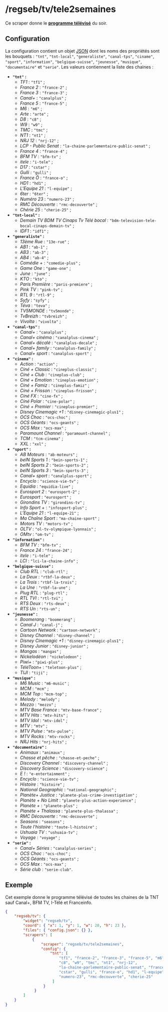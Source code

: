 # /regseb/tv/tele2semaines

Ce scraper donne le **[programme télévisé](http://www.programme.tv/)** du
soir.

## Configuration

La configuration contient un objet
[JSON](http://www.json.org/json-fr.html "JavaScript Object Notation") dont les
noms des propriétés sont les bouquets : `"tnt"`, `"tnt-local"`, `"generaliste"`,
`"canal-tps"`, `"ciname"`, `"sport"`, `"information"`, `"belgique-suisse"`,
`"jeunesse"`, `"musique"`, `"documentaire"` et `"serie"`. Les valeurs
contiennent la liste des chaines :

- **`"tnt"` :**
  - *TF1* : `"tf1"` ;
  - *France 2* : `"france-2"` ;
  - *France 3* : `"france-3"` ;
  - *Canal+* : `"canalplus"` ;
  - *France 5* : `"france-5"` ;
  - *M6* : `"m6"` ;
  - *Arte* : `"arte"` ;
  - *D8* : `"c8"` ;
  - *W9* : `"w9"` ;
  - *TMC* : `"tmc"` ;
  - *NT1* : `"nt1"` ;
  - *NRJ 12* : `"nrj-12"` ;
  - *LCP - Public Senat* : `"la-chaine-parlementaire-public-senat"` ;
  - *France 4* : `"france-4"` ;
  - *BFM TV* : `"bfm-tv"` ;
  - *itele* : `"i-tele"` ;
  - *D17* : `"cstar"` ;
  - *Gulli* : `"gulli"` ;
  - *France Ô* : `"france-o"` ;
  - *HD1* : `"hd1"` ;
  - *L'Equipe 21* : `"l-equipe"` ;
  - *6ter* : `"6ter"` ;
  - *Numéro 23* : `"numero-23"` ;
  - *RMC Découverte* : `"rmc-decouverte"` ;
  - *Chérie 25* : `"cherie-25"` ;
- **`"tnt-local"` :**
  - *Demain TV BDM TV Cinaps Tv Télé bocal* :
    `"bdm-television-tele-bocal-cinaps-demain-tv"` ;
  - *IDF1* : `"idf1"` ;
- **`"generaliste"` :**
  - *13ème Rue* : `"13e-rue"` ;
  - *AB1* : `"ab-1"` ;
  - *AB3* : `"ab-3"` ;
  - *AB4* : `"ab-4"` ;
  - *Comédie +* : `"comedie-plus"` ;
  - *Game One* : `"game-one"` ;
  - *June* : `"june"` ;
  - *KTO* : `"kto"` ;
  - *Paris Première* : `"paris-premiere"` ;
  - *Pink TV* : `"pink-tv"` ;
  - *RTL 9* : `"rtl-9"` ;
  - *Syfy* : `"syfy"` ;
  - *Téva* : `"teva"` ;
  - *TV5MONDE* : `"tv5monde"` ;
  - *TvBreizh* : `"tvbreizh"` ;
  - *Vivolta* : `"vivolta"` ;
- **`"canal-tps"` :**
  - *Canal+* : `"canalplus"` ;
  - *Canal+ cinéma* : `"canalplus-cinema"` ;
  - *Canal+ décalé* : `"canalplus-decale"` ;
  - *Canal+ family* : `"canalplus-family"` ;
  - *Canal+ sport* : `"canalplus-sport"` ;
- **`"cinema"` :**
  - *Action* : `"action"` ;
  - *Ciné + Classic* : `"cineplus-classic"` ;
  - *Ciné + Club* : `"cineplus-club"` ;
  - *Ciné + Emotion* : `"cineplus-emotion"` ;
  - *Ciné + Famiz* : `"cineplus-famiz"` ;
  - *Ciné + Frisson* : `"cineplus-frisson"` ;
  - *Ciné FX* : `"cine-fx"` ;
  - *Ciné Polar* : `"cine-polar"` ;
  - *Ciné + Premier* : `"cineplus-premier"` ;
  - *Disney Cinemagic +1* : `"disney-cinemagic-plus1"` ;
  - *OCS Choc* : `"ocs-choc"` ;
  - *OCS Géants* : `"ocs-geants"` ;
  - *OCS Max* : `"ocs-max"` ;
  - *Paramount Channel* : `"paramount-channel"` ;
  - *TCM* : `"tcm-cinema"` ;
  - *XXL* : `"xxl"` ;
- **`"sport"` :**
  - *AB Moteurs* : `"ab-moteurs"` ;
  - *beIN Sports 1* : `"bein-sports-1"` ;
  - *beIN Sports 2* : `"bein-sports-2"` ;
  - *beIN Sports 3* : `"bein-sports-3"` ;
  - *Canal+ sport* : `"canalplus-sport"` ;
  - *Encyclo* : `"science-vie-tv"` ;
  - *Equidia* : `"equidia-live"` ;
  - *Eurosport 2* : `"eurosport-2"` ;
  - *Eurosport* : `"eurosport"` ;
  - *Girondins TV* : `"girondins-tv"` ;
  - *Info Sport +* : `"infosport-plus"` ;
  - *L'Equipe 21* : `"l-equipe-21"` ;
  - *Ma Chaîne Sport* : `"ma-chaine-sport"` ;
  - *Motors TV* : `"motors-tv"` ;
  - *OLTV* : `"ol-tv-olympique-lyonnais"` ;
  - *OMtv* : `"om-tv"` ;
- **`"information"` :**
  - *BFM TV* : `"bfm-tv"` ;
  - *France 24* : `"france-24"` ;
  - *itele* : `"i-tele"` ;
  - *LCI* : `"lci-la-chaine-info"` ;
- **`"belgique-suisse"` :**
  - *Club RTL* : `"club-rtl"` ;
  - *La Deux* : `"rtbf-la-deux"` ;
  - *La Trois* : `"rtbf-la-trois"` ;
  - *La Une* : `"rtbf-la-une"` ;
  - *Plug RTL* : `"plug-rtl"` ;
  - *RTL TVI* : `"rtl-tvi"` ;
  - *RTS Deux* : `"rts-deux"` ;
  - *RTS Un* : `"rts-un"` ;
- **`"jeunesse"` :**
  - *Boomerang* : `"boomerang"` ;
  - *Canal J* : `"canal-j"` ;
  - *Cartoon Network* : `"cartoon-network"` ;
  - *Disney Channel* : `"disney-channel"` ;
  - *Disney Cinemagic +1* : `"disney-cinemagic-plus1"` ;
  - *Disney Junior* : `"disney-junior"` ;
  - *Mangas* : `"mangas"` ;
  - *Nickelodéon* : `"nickelodeon"` ;
  - *Piwi+* : `"piwi-plus"` ;
  - *TéléToon+* : `"teletoon-plus"` ;
  - *TIJI* : `"tiji"` ;
- **`"musique"` :**
  - *M6 Music* : `"m6-music"` ;
  - *MCM* : `"mcm"` ;
  - *MCM Top* : `"mcm-top"` ;
  - *Melody* : `"melody"` ;
  - *Mezzo* : `"mezzo"` ;
  - *MTV Base France* : `"mtv-base-france"` ;
  - *MTV Hits* : `"mtv-hits"` ;
  - *MTV Idol* : `"mtv-idol"` ;
  - *MTV* : `"mtv"` ;
  - *MTV Pulse* : `"mtv-pulse"` ;
  - *MTV Rocks* : `"mtv-rocks"` ;
  - *NRJ Hits* : `"nrj-hits"` ;
- **`"documentaire"` :**
  - *Animaux* : `"animaux"` ;
  - *Chasse et pêche* : `"chasse-et-peche"` ;
  - *Discovery Channel* : `"discovery-channel"` ;
  - *Discovery Science* : `"discovery-science"` ;
  - *E !* : `"e-entertainment"` ;
  - *Encyclo* : `"science-vie-tv"` ;
  - *Histoire* : `"histoire"` ;
  - *National Geographic* : `"national-geographic"` ;
  - *Planète+ Justice* : `"planete-plus-crime-investigation"` ;
  - *Planète + No Limit* : `"planete-plus-action-experience"` ;
  - *Planète +* : `"planete-plus"` ;
  - *Planète + Thalassa* : `"planete-plus-thalassa"` ;
  - *RMC Découverte* : `"rmc-decouverte"` ;
  - *Seasons* : `"seasons"` ;
  - *Toute l'histoire* : `"toute-l-histoire"` ;
  - *Ushuaia TV* : `"ushuaia-tv"` ;
  - *Voyage* : `"voyage"` ;
- **`"serie"` :**
  - *Canal+ Séries* : `"canalplus-series"` ;
  - *OCS Choc* : `"ocs-choc"` ;
  - *OCS Géants* : `"ocs-geants"` ;
  - *OCS Max* : `"ocs-max"` ;
  - *Série club* : `"serie-club"`.

## Exemple

Cet exemple donne le programme télévisé de toutes les chaines de la TNT sauf
Canal+, BFM TV, I-Télé et Franceinfo.

```JSON
{
    "regseb/tv": {
        "widget": "regseb/tv",
        "coord": { "x": 1, "y": 1, "w": 20, "h": 23 },
        "files": { "config.json": {} },
        "scrapers": [
            {
                "scraper": "regseb/tv/tele2semaines",
                "config": {
                    "tnt": [
                        "tf1", "france-2", "france-3", "france-5", "m6", "arte",
                        "c8", "w9", "tmc", "nt1", "nrj-12",
                        "la-chaine-parlementaire-public-senat", "france-4",
                        "cstar", "gulli", "france-o", "hd1", "l-equipe", "6ter",
                        "numero-23", "rmc-decouverte", "cherie-25"
                     ]
                 }
             }
        ]
    }
}
```
